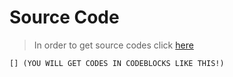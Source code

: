 # Source Code
> In order to get source codes click [here](https://glitch.com/edit/#!/source-code)

```md
[] (YOU WILL GET CODES IN CODEBLOCKS LIKE THIS!)
```
